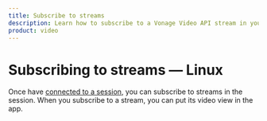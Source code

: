 ```yaml
---
title: Subscribe to streams
description: Learn how to subscribe to a Vonage Video API stream in your Linux application. Once you have connected to a session, you can subscribe to a stream to view video, audio, and signalling data.
product: video
---
```


# Subscribing to streams — Linux

Once have [connected to a session](/guides/connect-session), you can subscribe to streams in the session. When you subscribe to a stream, you can put its video view in the app.
